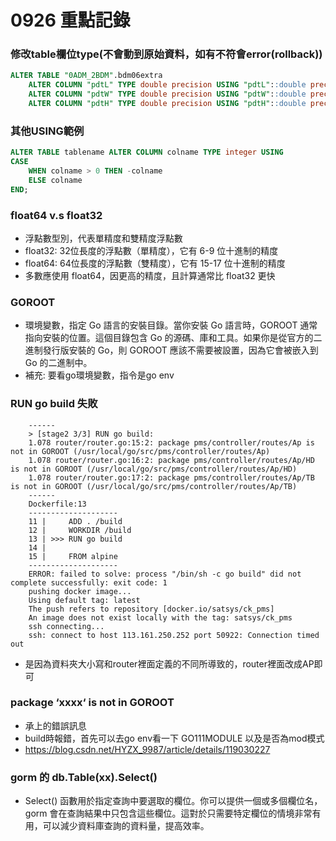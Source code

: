 # 0926 重點記錄

### 修改table欄位type(不會動到原始資料，如有不符會error(rollback))

```sql
ALTER TABLE "0ADM_2BDM".bdm06extra
    ALTER COLUMN "pdtL" TYPE double precision USING "pdtL"::double precision,
    ALTER COLUMN "pdtW" TYPE double precision USING "pdtW"::double precision,
    ALTER COLUMN "pdtH" TYPE double precision USING "pdtH"::double precision;
```
### 其他USING範例

```sql
ALTER TABLE tablename ALTER COLUMN colname TYPE integer USING 
CASE 
    WHEN colname > 0 THEN -colname 
    ELSE colname 
END;
```

### float64 v.s float32
- 浮點數型別，代表單精度和雙精度浮點數
- float32: 32位長度的浮點數（單精度），它有 6-9 位十進制的精度
- float64: 64位長度的浮點數（雙精度），它有 15-17 位十進制的精度
- 多數應使用 float64，因更高的精度，且計算通常比 float32 更快

### GOROOT

 - 環境變數，指定 Go 語言的安裝目錄。當你安裝 Go 語言時，GOROOT 通常指向安裝的位置。這個目錄包含 Go 的源碼、庫和工具。如果你是從官方的二進制發行版安裝的 Go，則 GOROOT 應該不需要被設置，因為它會被嵌入到 Go 的二進制中。
 - 補充: 要看go環境變數，指令是go env

### RUN go build 失敗

``` shell
    ------
    > [stage2 3/3] RUN go build:
    1.078 router/router.go:15:2: package pms/controller/routes/Ap is not in GOROOT (/usr/local/go/src/pms/controller/routes/Ap)
    1.078 router/router.go:16:2: package pms/controller/routes/Ap/HD is not in GOROOT (/usr/local/go/src/pms/controller/routes/Ap/HD)
    1.078 router/router.go:17:2: package pms/controller/routes/Ap/TB is not in GOROOT (/usr/local/go/src/pms/controller/routes/Ap/TB)
    ------
    Dockerfile:13
    --------------------
    11 |     ADD . /build
    12 |     WORKDIR /build
    13 | >>> RUN go build
    14 |
    15 |     FROM alpine
    --------------------
    ERROR: failed to solve: process "/bin/sh -c go build" did not complete successfully: exit code: 1
    pushing docker image...
    Using default tag: latest
    The push refers to repository [docker.io/satsys/ck_pms]
    An image does not exist locally with the tag: satsys/ck_pms
    ssh connecting...
    ssh: connect to host 113.161.250.252 port 50922: Connection timed out
```
- 是因為資料夾大小寫和router裡面定義的不同所導致的，router裡面改成AP即可

### package ‘xxxx‘ is not in GOROOT
- 承上的錯誤訊息
- build時報錯，首先可以去go env看一下 GO111MODULE 以及是否為mod模式
- https://blog.csdn.net/HYZX_9987/article/details/119030227

### gorm 的 db.Table(xx).Select()
- Select() 函數用於指定查詢中要選取的欄位。你可以提供一個或多個欄位名，gorm 會在查詢結果中只包含這些欄位。這對於只需要特定欄位的情境非常有用，可以減少資料庫查詢的資料量，提高效率。
